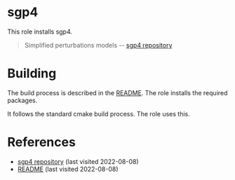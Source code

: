 # sgp4

This role installs sgp4.

<!--more-->

> Simplified perturbations models
> -- [sgp4 repository][1]

# Building

The build process is described in the [README][2]. The role installs the required packages.

It follows the standard cmake build process. The role uses this.

# References

- [sgp4 repository][1] (last visited 2022-08-08)
- [README][2] (last visited 2022-08-08)

[1]: https://github.com/dnwrnr/sgp4
[2]: https://github.com/dnwrnr/sgp4/blob/master/README.md
